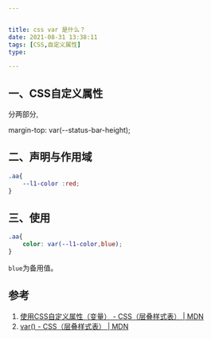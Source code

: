 ```yaml
---


title: css var 是什么？
date: 2021-08-31 13:38:11
tags: [CSS,自定义属性]
type:

---
```



## 一、CSS自定义属性

分两部分,

margin-top: var(--status-bar-height);

## 二、声明与作用域

```css
.aa{
	--l1-color :red;
}
```


## 三、使用

```css
.aa{
	color: var(--l1-color,blue);
}
```

`blue`为备用值。


## 参考

1. [使用CSS自定义属性（变量） - CSS（层叠样式表） | MDN](https://developer.mozilla.org/zh-CN/docs/Web/CSS/Using_CSS_custom_properties)
2. [var() - CSS（层叠样式表） | MDN](https://developer.mozilla.org/zh-CN/docs/Web/CSS/var%28%29)
